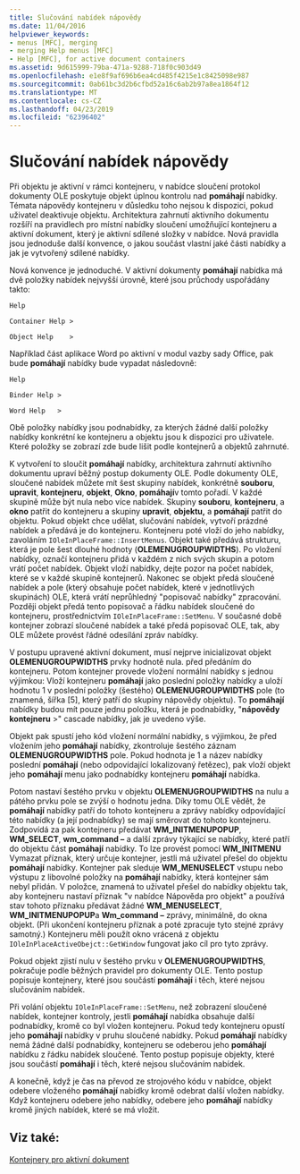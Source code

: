 ```yaml
---
title: Slučování nabídek nápovědy
ms.date: 11/04/2016
helpviewer_keywords:
- menus [MFC], merging
- merging Help menus [MFC]
- Help [MFC], for active document containers
ms.assetid: 9d615999-79ba-471a-9288-718f0c903d49
ms.openlocfilehash: e1e8f9af696b6ea4cd485f4215e1c8425098e987
ms.sourcegitcommit: 0ab61bc3d2b6cfbd52a16c6ab2b97a8ea1864f12
ms.translationtype: MT
ms.contentlocale: cs-CZ
ms.lasthandoff: 04/23/2019
ms.locfileid: "62396402"
---
```

# <a name="help-menu-merging"></a>Slučování nabídek nápovědy

Při objektu je aktivní v rámci kontejneru, v nabídce sloučení protokol dokumenty OLE poskytuje objekt úplnou kontrolu nad **pomáhají** nabídky. Témata nápovědy kontejneru v důsledku toho nejsou k dispozici, pokud uživatel deaktivuje objektu. Architektura zahrnutí aktivního dokumentu rozšíří na pravidlech pro místní nabídky sloučení umožňující kontejneru a aktivní dokument, který je aktivní sdílené složky v nabídce. Nová pravidla jsou jednoduše další konvence, o jakou součást vlastní jaké části nabídky a jak je vytvořený sdílené nabídky.

Nová konvence je jednoduché. V aktivní dokumenty **pomáhají** nabídka má dvě položky nabídek nejvyšší úrovně, které jsou průchody uspořádány takto:

`Help`

`Container Help >`

`Object Help    >`

Například část aplikace Word po aktivní v modul vazby sady Office, pak bude **pomáhají** nabídky bude vypadat následovně:

`Help`

`Binder Help >`

`Word Help   >`

Obě položky nabídky jsou podnabídky, za kterých žádné další položky nabídky konkrétní ke kontejneru a objektu jsou k dispozici pro uživatele. Které položky se zobrazí zde bude lišit podle kontejnerů a objektů zahrnuté.

K vytvoření to sloučit **pomáhají** nabídky, architektura zahrnutí aktivního dokumentu upraví běžný postup dokumenty OLE. Podle dokumenty OLE, sloučené nabídek můžete mít šest skupiny nabídek, konkrétně **souboru**, **upravit**, **kontejneru**, **objekt**,  **Okno**, **pomáhají**v tomto pořadí. V každé skupině může být nula nebo více nabídek. Skupiny **souboru**, **kontejneru**, a **okno** patřit do kontejneru a skupiny **upravit**, **objektu,** a **pomáhají** patřit do objektu. Pokud objekt chce udělat, slučování nabídek, vytvoří prázdné nabídek a předává je do kontejneru. Kontejneru poté vloží do jeho nabídky, zavoláním `IOleInPlaceFrame::InsertMenus`. Objekt také předává strukturu, která je pole šest dlouhé hodnoty (**OLEMENUGROUPWIDTHS**). Po vložení nabídky, označí kontejneru přidá v každém z nich svých skupin a potom vrátí počet nabídek. Objekt vloží nabídky, dejte pozor na počet nabídek, které se v každé skupině kontejnerů. Nakonec se objekt předá sloučené nabídek a pole (který obsahuje počet nabídek, které v jednotlivých skupinách) OLE, která vrátí neprůhledný "popisovač nabídky" zpracování. Později objekt předá tento popisovač a řádku nabídek sloučené do kontejneru, prostřednictvím `IOleInPlaceFrame::SetMenu`. V současné době kontejner zobrazí sloučené nabídek a také předá popisovač OLE, tak, aby OLE můžete provést řádné odesílání zpráv nabídky.

V postupu upravené aktivní dokument, musí nejprve inicializovat objekt **OLEMENUGROUPWIDTHS** prvky hodnotě nula. před předáním do kontejneru. Potom kontejner provede vložení normální nabídky s jednou výjimkou: Vloží kontejneru **pomáhají** jako poslední položky nabídky a uloží hodnotu 1 v poslední položky (šestého) **OLEMENUGROUPWIDTHS** pole (to znamená, šířka [5], který patří do skupiny nápovědy objektu). To **pomáhají** nabídky budou mít pouze jednu položku, která je podnabídky, "**nápovědy kontejneru** >" cascade nabídky, jak je uvedeno výše.

Objekt pak spustí jeho kód vložení normální nabídky, s výjimkou, že před vložením jeho **pomáhají** nabídky, zkontroluje šestého záznam **OLEMENUGROUPWIDTHS** pole. Pokud hodnota je 1 a název nabídky poslední **pomáhají** (nebo odpovídající lokalizovaný řetězec), pak vloží objekt jeho **pomáhají** menu jako podnabídky kontejneru **pomáhají** nabídka.

Potom nastaví šestého prvku v objektu **OLEMENUGROUPWIDTHS** na nulu a pátého prvku pole se zvýší o hodnotu jedna. Díky tomu OLE vědět, že **pomáhají** nabídky patří do tohoto kontejneru a zprávy nabídky odpovídající této nabídky (a její podnabídky) se mají směrovat do tohoto kontejneru. Zodpovídá za pak kontejneru předávat **WM_INITMENUPOPUP**, **WM_SELECT**, **wm_command –** a další zprávy týkající se nabídky, které patří do objektu část **pomáhají** nabídky. To lze provést pomocí **WM_INITMENU** Vymazat příznak, který určuje kontejner, jestli má uživatel přešel do objektu **pomáhají** nabídky. Kontejner pak sleduje **WM_MENUSELECT** vstupu nebo výstupu z libovolné položky na **pomáhají** nabídky, která kontejner sám nebyl přidán. V položce, znamená to uživatel přešel do nabídky objektu tak, aby kontejneru nastaví příznak "v nabídce Nápověda pro objekt" a používá stav tohoto příznaku předávat žádné **WM_MENUSELECT**, **WM_INITMENUPOPUP**a  **Wm_command –** zprávy, minimálně, do okna objekt. (Při ukončení kontejneru příznak a poté zpracuje tyto stejné zprávy samotný.) Kontejneru měli použít okno vrácená z objektu `IOleInPlaceActiveObejct::GetWindow` fungovat jako cíl pro tyto zprávy.

Pokud objekt zjistí nulu v šestého prvku v **OLEMENUGROUPWIDTHS**, pokračuje podle běžných pravidel pro dokumenty OLE. Tento postup popisuje kontejnery, které jsou součástí **pomáhají** i těch, které nejsou slučováním nabídek.

Při volání objektu `IOleInPlaceFrame::SetMenu`, než zobrazení sloučené nabídek, kontejner kontroly, jestli **pomáhají** nabídka obsahuje další podnabídky, kromě co byl vložen kontejneru. Pokud tedy kontejneru opustí jeho **pomáhají** nabídky v pruhu sloučené nabídky. Pokud **pomáhají** nabídky nemá žádné další podnabídky, kontejneru se odeberou jeho **pomáhají** nabídku z řádku nabídek sloučené. Tento postup popisuje objekty, které jsou součástí **pomáhají** i těch, které nejsou slučováním nabídek.

A konečně, když je čas na převod ze strojového kódu v nabídce, objekt odebere vloženého **pomáhají** nabídky kromě odebrat další vložen nabídky. Když kontejneru odebere jeho nabídky, odebere jeho **pomáhají** nabídky kromě jiných nabídek, které se má vložit.

## <a name="see-also"></a>Viz také:

[Kontejnery pro aktivní dokument](../mfc/active-document-containers.md)
